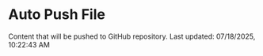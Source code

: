 # Auto Push File

Content that will be pushed to GitHub repository.
Last updated: 07/18/2025, 10:22:43 AM
